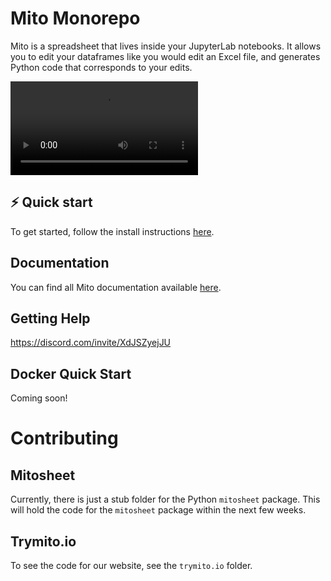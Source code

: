 # Mito Monorepo

Mito is a spreadsheet that lives inside your JupyterLab notebooks. It allows you to edit your dataframes like you would edit an Excel file, and generates Python code that corresponds to your edits. 

![Mito in action in a JupyterLab Notebook](https://www.trymito.io/demo.mp4)

## ⚡️ Quick start

To get started, follow the install instructions [here](https://docs.trymito.io/getting-started/installing-mito). 

## Documentation

You can find all Mito documentation available [here](https://docs.trymito.io).

## Getting Help

https://discord.com/invite/XdJSZyejJU

## Docker Quick Start

Coming soon!

# Contributing

## Mitosheet

Currently, there is just a stub folder for the Python `mitosheet` package. This will hold the code for the `mitosheet` package within the next few weeks.

## Trymito.io

To see the code for our website, see the `trymito.io` folder. 

